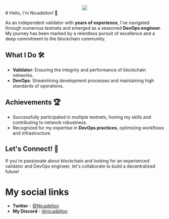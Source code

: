 <section align=center>
<img src="https://avatars.githubusercontent.com/u/175215429?v=4">
</section>
# Hello, I'm Nicadellon! 👋

As an independent validator with **years of experience**, I've navigated through numerous testnets and emerged as a seasoned **DevOps engineer**. My journey has been marked by a relentless pursuit of excellence and a deep commitment to the blockchain community.

## What I Do 🛠️
- **Validator**: Ensuring the integrity and performance of blockchain networks.
- **DevOps**: Streamlining development processes and maintaining high standards of operations.

## Achievements 🏆
- Successfully participated in multiple testnets, honing my skills and contributing to network robustness.
- Recognized for my expertise in **DevOps practices**, optimizing workflows and infrastructure.

## Let's Connect! 🤝
If you're passionate about blockchain and looking for an experienced validator and DevOps engineer, let's collaborate to build a decentralized future!

# My social links
- **Twitter** - [@Nicadellon](https://x.com/Nicadellon)
- **My Discord** - [@nicadellon](https://discord.com/users/846549975349067806)
